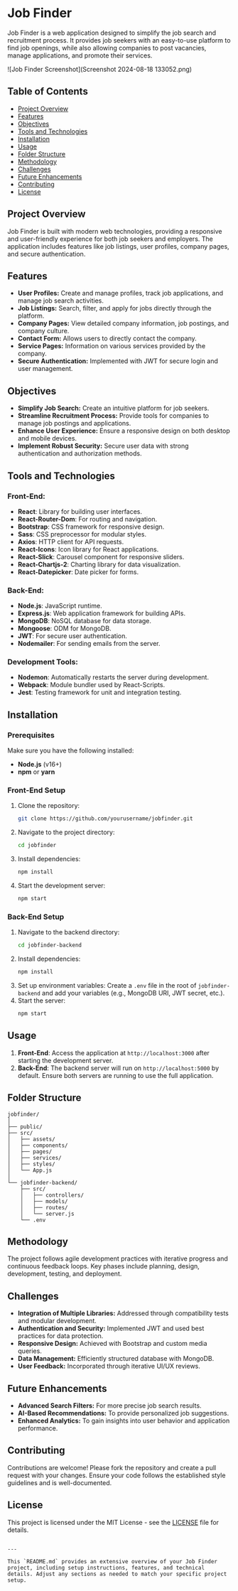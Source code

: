 # Job Finder

Job Finder is a web application designed to simplify the job search and recruitment process. It provides job seekers with an easy-to-use platform to find job openings, while also allowing companies to post vacancies, manage applications, and promote their services.

![Job Finder Screenshot](Screenshot 2024-08-18 133052.png)

## Table of Contents

- [Project Overview](#project-overview)
- [Features](#features)
- [Objectives](#objectives)
- [Tools and Technologies](#tools-and-technologies)
- [Installation](#installation)
- [Usage](#usage)
- [Folder Structure](#folder-structure)
- [Methodology](#methodology)
- [Challenges](#challenges)
- [Future Enhancements](#future-enhancements)
- [Contributing](#contributing)
- [License](#license)

## Project Overview

Job Finder is built with modern web technologies, providing a responsive and user-friendly experience for both job seekers and employers. The application includes features like job listings, user profiles, company pages, and secure authentication.

## Features

- **User Profiles:** Create and manage profiles, track job applications, and manage job search activities.
- **Job Listings:** Search, filter, and apply for jobs directly through the platform.
- **Company Pages:** View detailed company information, job postings, and company culture.
- **Contact Form:** Allows users to directly contact the company.
- **Service Pages:** Information on various services provided by the company.
- **Secure Authentication:** Implemented with JWT for secure login and user management.

## Objectives

- **Simplify Job Search:** Create an intuitive platform for job seekers.
- **Streamline Recruitment Process:** Provide tools for companies to manage job postings and applications.
- **Enhance User Experience:** Ensure a responsive design on both desktop and mobile devices.
- **Implement Robust Security:** Secure user data with strong authentication and authorization methods.

## Tools and Technologies

### Front-End:
- **React**: Library for building user interfaces.
- **React-Router-Dom**: For routing and navigation.
- **Bootstrap**: CSS framework for responsive design.
- **Sass**: CSS preprocessor for modular styles.
- **Axios**: HTTP client for API requests.
- **React-Icons**: Icon library for React applications.
- **React-Slick**: Carousel component for responsive sliders.
- **React-Chartjs-2**: Charting library for data visualization.
- **React-Datepicker**: Date picker for forms.

### Back-End:
- **Node.js**: JavaScript runtime.
- **Express.js**: Web application framework for building APIs.
- **MongoDB**: NoSQL database for data storage.
- **Mongoose**: ODM for MongoDB.
- **JWT**: For secure user authentication.
- **Nodemailer**: For sending emails from the server.

### Development Tools:
- **Nodemon**: Automatically restarts the server during development.
- **Webpack**: Module bundler used by React-Scripts.
- **Jest**: Testing framework for unit and integration testing.

## Installation

### Prerequisites

Make sure you have the following installed:
- **Node.js** (v16+)
- **npm** or **yarn**

### Front-End Setup

1. Clone the repository:
   ```bash
   git clone https://github.com/yourusername/jobfinder.git
   ```
2. Navigate to the project directory:
   ```bash
   cd jobfinder
   ```
3. Install dependencies:
   ```bash
   npm install
   ```
4. Start the development server:
   ```bash
   npm start
   ```

### Back-End Setup

1. Navigate to the backend directory:
   ```bash
   cd jobfinder-backend
   ```
2. Install dependencies:
   ```bash
   npm install
   ```
3. Set up environment variables:
   Create a `.env` file in the root of `jobfinder-backend` and add your variables (e.g., MongoDB URI, JWT secret, etc.).
4. Start the server:
   ```bash
   npm start
   ```

## Usage

1. **Front-End**: Access the application at `http://localhost:3000` after starting the development server.
2. **Back-End**: The backend server will run on `http://localhost:5000` by default. Ensure both servers are running to use the full application.

## Folder Structure

```
jobfinder/
│
├── public/
├── src/
│   ├── assets/
│   ├── components/
│   ├── pages/
│   ├── services/
│   ├── styles/
│   └── App.js
│
└── jobfinder-backend/
    ├── src/
    │   ├── controllers/
    │   ├── models/
    │   ├── routes/
    │   └── server.js
    └── .env
```

## Methodology

The project follows agile development practices with iterative progress and continuous feedback loops. Key phases include planning, design, development, testing, and deployment.

## Challenges

- **Integration of Multiple Libraries:** Addressed through compatibility tests and modular development.
- **Authentication and Security:** Implemented JWT and used best practices for data protection.
- **Responsive Design:** Achieved with Bootstrap and custom media queries.
- **Data Management:** Efficiently structured database with MongoDB.
- **User Feedback:** Incorporated through iterative UI/UX reviews.

## Future Enhancements

- **Advanced Search Filters:** For more precise job search results.
- **AI-Based Recommendations:** To provide personalized job suggestions.
- **Enhanced Analytics:** To gain insights into user behavior and application performance.

## Contributing

Contributions are welcome! Please fork the repository and create a pull request with your changes. Ensure your code follows the established style guidelines and is well-documented.

## License

This project is licensed under the MIT License - see the [LICENSE](LICENSE) file for details.
```

---

This `README.md` provides an extensive overview of your Job Finder project, including setup instructions, features, and technical details. Adjust any sections as needed to match your specific project setup.
